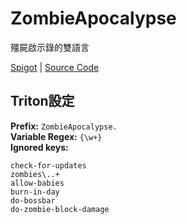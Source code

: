# ZombieApocalypse

殭屍啟示錄的雙語言

[Spigot](https://www.spigotmc.org/resources/zombieapocalypse-8-zombie-types.82106/) | [Source Code](https://github.com/EricLangezaal/ZombieApocalypse)

## Triton設定

**Prefix:** `ZombieApocalypse.`  
**Variable Regex:** `{\w+}`  
**Ignored keys:**

```
check-for-updates
zombies\..+
allow-babies
burn-in-day
do-bossbar
do-zombie-block-damage
```
